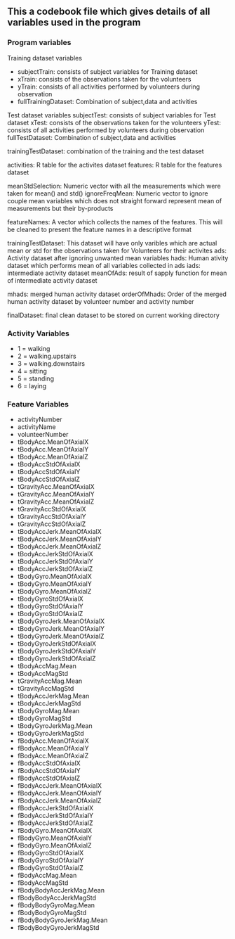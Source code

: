 ## This a codebook file which gives details of all variables used in the program

### Program variables

Training dataset variables
* subjectTrain: consists of subject variables for Training dataset
* xTrain: consists of the observations taken for the volunteers
* yTrain: consists of all activities performed by volunteers during observation
* fullTrainingDataset: Combination of subject,data and activities

Test dataset variables
subjectTest: consists of subject variables for Test dataset
xTest: consists of the observations taken for the volunteers
yTest: consists of all activities performed by volunteers during observation
fullTestDataset: Combination of subject,data and activities

trainingTestDataset: combination of the training and the test dataset

activities: R table for the activites dataset
features: R table for the features dataset

meanStdSelection: Numeric vector with all the measurements which were taken for mean() and std()
ignoreFreqMean: Numeric vector to ignore couple mean variables which does not straight forward represent mean of measurements but their by-products

featureNames: A vector which collects the names of the features. This will be cleaned to present the feature names in a descriptive format

trainingTestDataset: This dataset will have only varibles which are actual mean or std for the observations taken for Volunteers for their activites
ads: Activity dataset after ignoring unwanted mean variables
hads: Human ativity dataset which performs mean of all variables collected in ads
iads: intermediate activity dataset
meanOfAds: result of sapply function for mean of intermediate activity dataset

mhads: merged human activity dataset
orderOfMhads: Order of the merged human activity dataset by volunteer number and activity number

finalDataset: final clean dataset to be stored on current working directory

### Activity Variables

* 1 = walking
* 2 = walking.upstairs
* 3 = walking.downstairs
* 4 = sitting
* 5 = standing
* 6 = laying

### Feature Variables

* activityNumber             
* activityName               
* volunteerNumber           
* tBodyAcc.MeanOfAxialX      
* tBodyAcc.MeanOfAxialY      
* tBodyAcc.MeanOfAxialZ     
* tBodyAccStdOfAxialX        
* tBodyAccStdOfAxialY        
* tBodyAccStdOfAxialZ       
* tGravityAcc.MeanOfAxialX   
* tGravityAcc.MeanOfAxialY   
* tGravityAcc.MeanOfAxialZ  
* tGravityAccStdOfAxialX     
* tGravityAccStdOfAxialY     
* tGravityAccStdOfAxialZ    
* tBodyAccJerk.MeanOfAxialX  
* tBodyAccJerk.MeanOfAxialY  
* tBodyAccJerk.MeanOfAxialZ 
* tBodyAccJerkStdOfAxialX    
* tBodyAccJerkStdOfAxialY    
* tBodyAccJerkStdOfAxialZ   
* tBodyGyro.MeanOfAxialX     
* tBodyGyro.MeanOfAxialY     
* tBodyGyro.MeanOfAxialZ    
* tBodyGyroStdOfAxialX       
* tBodyGyroStdOfAxialY       
* tBodyGyroStdOfAxialZ      
* tBodyGyroJerk.MeanOfAxialX 
* tBodyGyroJerk.MeanOfAxialY 
* tBodyGyroJerk.MeanOfAxialZ
* tBodyGyroJerkStdOfAxialX   
* tBodyGyroJerkStdOfAxialY   
* tBodyGyroJerkStdOfAxialZ  
* tBodyAccMag.Mean           
* tBodyAccMagStd             
* tGravityAccMag.Mean       
* tGravityAccMagStd          
* tBodyAccJerkMag.Mean       
* tBodyAccJerkMagStd        
* tBodyGyroMag.Mean          
* tBodyGyroMagStd            
* tBodyGyroJerkMag.Mean     
* tBodyGyroJerkMagStd        
* fBodyAcc.MeanOfAxialX      
* fBodyAcc.MeanOfAxialY     
* fBodyAcc.MeanOfAxialZ      
* fBodyAccStdOfAxialX        
* fBodyAccStdOfAxialY       
* fBodyAccStdOfAxialZ        
* fBodyAccJerk.MeanOfAxialX  
* fBodyAccJerk.MeanOfAxialY 
* fBodyAccJerk.MeanOfAxialZ  
* fBodyAccJerkStdOfAxialX    
* fBodyAccJerkStdOfAxialY   
* fBodyAccJerkStdOfAxialZ    
* fBodyGyro.MeanOfAxialX     
* fBodyGyro.MeanOfAxialY    
* fBodyGyro.MeanOfAxialZ     
* fBodyGyroStdOfAxialX       
* fBodyGyroStdOfAxialY      
* fBodyGyroStdOfAxialZ       
* fBodyAccMag.Mean           
* fBodyAccMagStd            
* fBodyBodyAccJerkMag.Mean   
* fBodyBodyAccJerkMagStd     
* fBodyBodyGyroMag.Mean     
* fBodyBodyGyroMagStd        
* fBodyBodyGyroJerkMag.Mean  
* fBodyBodyGyroJerkMagStd   
 



 	
